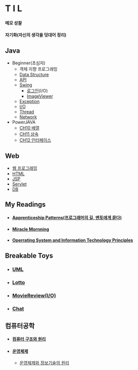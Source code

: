 
T I L
=====
#### 메모 성찰
#### 자기화(자신의 생각을 덧대어 정리)

## Java
  * Beginner(초심자)
    * 객체 지향 프로그래밍
    * [Data Structure](https://github.com/1000004/TIL/tree/main/Java/Data_Structure)
    * [API](https://github.com/1000004/TIL/tree/main/Java/API)
    * [Swing](https://github.com/1000004/TIL/tree/main/Swing)
        * [로그인](https://github.com/1000004/PERSONAL-PROJECTS/tree/project/Login)(I/O)
        * [ImageViewer](https://github.com/1000004/PERSONAL-PROJECTS/tree/project/ImageViewer)
    * [Exception](https://github.com/1000004/TIL/tree/main/Java/Exception)
    * [I/O](https://github.com/1000004/TIL/tree/main/IO#readme)
    * [Thread](https://github.com/1000004/TIL/tree/main/Thread)
    * [Network](https://github.com/yeRim650/TIL/tree/main/Network)
  * PowerJAVA
    * [CH10 배열](https://github.com/1000004/TLI/tree/main/Java/CH10_%EB%B0%B0%EC%97%B4)
    * [CH11 상속](https://github.com/1000004/TLI/tree/main/Java/CH11_%EC%83%81%EC%86%8D)
    * [CH12 인터페이스](https://github.com/1000004/TIL/tree/main/Java/CH12_%EC%9D%B8%ED%84%B0%ED%8E%98%EC%9D%B4%EC%8A%A4)
 ## Web
  * [웹 프로그래밍](https://github.com/yeRim650/TIL/tree/main/web)
  * [HTML](https://github.com/yeRim650/TIL/tree/main/HTML)
  * [JSP](https://github.com/yeRim650/TIL/tree/main/jsp)
  * [Servlet](https://github.com/yeRim650/TIL/tree/main/servlet)
  * [DB](https://github.com/yeRim650/TIL/tree/main/DB)
 ## My Readings
  * #### [Apprenticeship Patterns(프로그래머의 길, 멘토에게 묻다)](https://github.com/1000004/TIL/blob/main/ApprenticeshipPatterns.md)
  * #### [Miracle Mornning](https://github.com/1000004/TIL/blob/main/MIRACLE_MORNNING.md)
  * #### [Operrating System and Information Technology Principles](https://github.com/1000004/TIL/tree/main/OS/ositp)
## Breakable Toys
 * ### [UML](https://github.com/1000004/PERSONAL-PROJECTS/tree/project/star)
 * ### [Lotto](https://github.com/1000004/PERSONAL-PROJECTS/tree/project/Lotto)
 * ### [MovieReview(I/O)](https://github.com/yeRim650/PERSONAL-PROJECTS/tree/project/MovieReview)
 * ### [Chat](https://github.com/yeRim650/PERSONAL-PROJECTS/tree/project/Chat)
## 컴퓨터공학
 * #### [컴퓨터 구조와 원리](https://github.com/1000004/TIL/blob/main/computer_architectur.md)
 * #### [운영체제](https://github.com/1000004/TIL/tree/main/OS)
   * [운영체제와 정보기술의 원리](https://github.com/1000004/TIL/tree/main/OS/ositp)
